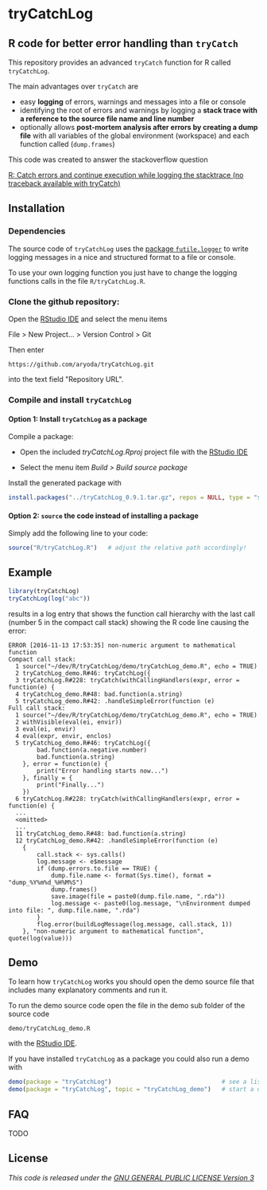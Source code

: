 # tryCatchLog

## R code for better error handling than `tryCatch`

This repository provides an advanced `tryCatch` function for R called `tryCatchLog`.

The main advantages over `tryCatch` are

* easy **logging** of errors, warnings and messages into a file or console
* identifying the root of errors and warnings by logging a **stack trace with a reference to the source file name and line number**
* optionally allows **post-mortem analysis after errors by creating a dump file** with all variables of the global environment (workspace) and each function called (`dump.frames`)

This code was created to answer the stackoverflow question

[R: Catch errors and continue execution while logging the stacktrace (no traceback available with tryCatch)](https://stackoverflow.com/questions/39964040/r-catch-errors-and-continue-execution-while-logging-the-stacktrace-no-tracebac)



## Installation

### Dependencies

The source code of `tryCatchLog` uses the [package `futile.logger`](https://cran.r-project.org/web/packages/futile.logger/index.html)
to write logging messages in a nice and structured format to a file or console.

To use your own logging function you just have to change the logging functions calls in the file `R/tryCatchLog.R`.



### Clone the github repository:

Open the [RStudio IDE](https://www.rstudio.com/products/rstudio/) and select the menu items

File > New Project... > Version Control > Git

Then enter
```
https://github.com/aryoda/tryCatchLog.git
```
into the text field "Repository URL".
    

### Compile and install `tryCatchLog`

#### Option 1: Install `tryCatchLog` as a package

Compile a package:

* Open the included *tryCatchLog.Rproj* project file with the [RStudio IDE](https://www.rstudio.com/products/rstudio/)

* Select the menu item *Build > Build source package*

Install the generated package with

```R
install.packages("../tryCatchLog_0.9.1.tar.gz", repos = NULL, type = "source")  # adjust the file name!
```

#### Option 2: `source` the code instead of installing a package

Simply add the following line to your code:

```R
source("R/tryCatchLog.R")   # adjust the relative path accordingly!
```

## Example

```R
library(tryCatchLog)
tryCatchLog(log("abc"))
```
results in a log entry that shows the function call hierarchy with the last call (number 5 in the compact call stack)
showing the R code line causing the error:
```
ERROR [2016-11-13 17:53:35] non-numeric argument to mathematical function
Compact call stack:
  1 source("~/dev/R/tryCatchLog/demo/tryCatchLog_demo.R", echo = TRUE)
  2 tryCatchLog_demo.R#46: tryCatchLog({
  3 tryCatchLog.R#228: tryCatch(withCallingHandlers(expr, error = function(e) {
  4 tryCatchLog_demo.R#48: bad.function(a.string)
  5 tryCatchLog_demo.R#42: .handleSimpleError(function (e)
Full call stack:
  1 source("~/dev/R/tryCatchLog/demo/tryCatchLog_demo.R", echo = TRUE)
  2 withVisible(eval(ei, envir))
  3 eval(ei, envir)
  4 eval(expr, envir, enclos)
  5 tryCatchLog_demo.R#46: tryCatchLog({
        bad.function(a.negative.number)
        bad.function(a.string)
    }, error = function(e) {
        print("Error handling starts now...")
    }, finally = {
        print("Finally...")
    })
  6 tryCatchLog.R#228: tryCatch(withCallingHandlers(expr, error = function(e) {
  ...
  <omitted>
  ...
  11 tryCatchLog_demo.R#48: bad.function(a.string)
  12 tryCatchLog_demo.R#42: .handleSimpleError(function (e) 
    {
        call.stack <- sys.calls()
        log.message <- e$message
        if (dump.errors.to.file == TRUE) {
            dump.file.name <- format(Sys.time(), format = "dump_%Y%m%d_%H%M%S")
            dump.frames()
            save.image(file = paste0(dump.file.name, ".rda"))
            log.message <- paste0(log.message, "\nEnvironment dumped into file: ", dump.file.name, ".rda")
        }
        flog.error(buildLogMessage(log.message, call.stack, 1))
    }, "non-numeric argument to mathematical function", quote(log(value)))
```


## Demo

To learn how `tryCatchLog` works you should open the demo source file that includes many
explanatory comments and run it.

To run the demo source code open the file in the demo sub folder of the source code
```
demo/tryCatchLog_demo.R
```
with the [RStudio IDE](https://www.rstudio.com/products/rstudio/).


If you have installed `tryCatchLog` as a package you could also run a demo with
```R
demo(package = "tryCatchLog")                               # see a list of all demos
demo(package = "tryCatchLog", topic = "tryCatchLog_demo")   # start a demo
```

## FAQ

TODO


## License

*This code is released under the [GNU GENERAL PUBLIC LICENSE Version 3](LICENSE)*
